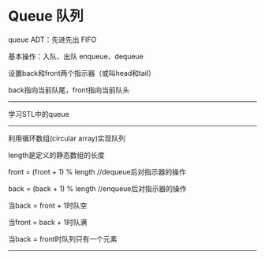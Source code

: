 # Queue 队列

queue ADT：先进先出 FIFO

基本操作：入队、出队 enqueue、dequeue

设置back和front两个指示器（或叫head和tail）

back指向当前队尾，front指向当前队头

---

学习STL中的queue

---

利用循环数组(circular array)实现队列

length是定义的静态数组的长度

front = (front + 1) % length   //dequeue后对指示器的操作

back = (back + 1) % length   //enqueue后对指示器的操作

当back = front + 1时队空

当front = back + 1时队满

当back = front时队列只有一个元素

---

